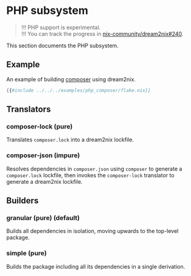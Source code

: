 # PHP subsystem

> !!! PHP support is experimental. \
> !!! You can track the progress in
> [nix-community/dream2nix#240](https://github.com/nix-community/dream2nix/issues/240).

This section documents the PHP subsystem.

## Example

An example of building [composer](https://github.com/composer/composer) using dream2nix.

```nix
{{#include ../../../examples/php_composer/flake.nix}}
```

## Translators

### composer-lock (pure)

Translates `composer.lock` into a dream2nix lockfile.

### composer-json (impure)

Resolves dependencies in `composer.json` using `composer` to generate a
`composer.lock` lockfile, then invokes the `composer-lock` translator to
generate a dream2nix lockfile.

## Builders

### granular (pure) (default)

Builds all dependencies in isolation, moving upwards to the top-level package.

### simple (pure)

Builds the package including all its dependencies in a single derivation.
